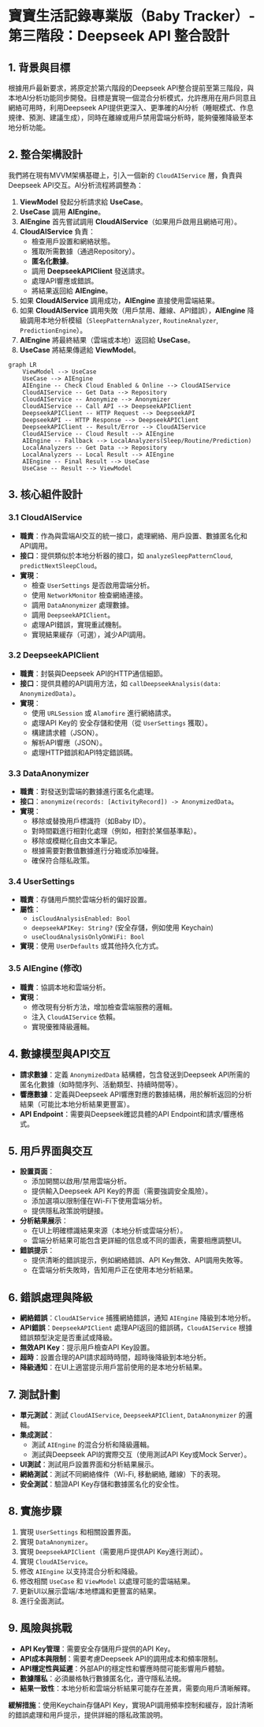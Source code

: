 # 寶寶生活記錄專業版（Baby Tracker）- 第三階段：Deepseek API 整合設計

## 1. 背景與目標

根據用戶最新要求，將原定於第六階段的Deepseek API整合提前至第三階段，與本地AI分析功能同步開發。目標是實現一個混合分析模式，允許應用在用戶同意且網絡可用時，利用Deepseek API提供更深入、更準確的AI分析（睡眠模式、作息規律、預測、建議生成），同時在離線或用戶禁用雲端分析時，能夠優雅降級至本地分析功能。

## 2. 整合架構設計

我們將在現有MVVM架構基礎上，引入一個新的 `CloudAIService` 層，負責與Deepseek API交互。AI分析流程將調整為：

1.  **ViewModel** 發起分析請求給 **UseCase**。
2.  **UseCase** 調用 **AIEngine**。
3.  **AIEngine** 首先嘗試調用 **CloudAIService**（如果用戶啟用且網絡可用）。
4.  **CloudAIService** 負責：
    -   檢查用戶設置和網絡狀態。
    -   獲取所需數據（通過Repository）。
    -   **匿名化數據**。
    -   調用 **DeepseekAPIClient** 發送請求。
    -   處理API響應或錯誤。
    -   將結果返回給 **AIEngine**。
5.  如果 **CloudAIService** 調用成功，**AIEngine** 直接使用雲端結果。
6.  如果 **CloudAIService** 調用失敗（用戶禁用、離線、API錯誤），**AIEngine** 降級調用本地分析模組（`SleepPatternAnalyzer`, `RoutineAnalyzer`, `PredictionEngine`）。
7.  **AIEngine** 將最終結果（雲端或本地）返回給 **UseCase**。
8.  **UseCase** 將結果傳遞給 **ViewModel**。

```mermaid
graph LR
    ViewModel --> UseCase
    UseCase --> AIEngine
    AIEngine -- Check Cloud Enabled & Online --> CloudAIService
    CloudAIService -- Get Data --> Repository
    CloudAIService -- Anonymize --> Anonymizer
    CloudAIService -- Call API --> DeepseekAPIClient
    DeepseekAPIClient -- HTTP Request --> DeepseekAPI
    DeepseekAPI -- HTTP Response --> DeepseekAPIClient
    DeepseekAPIClient -- Result/Error --> CloudAIService
    CloudAIService -- Cloud Result --> AIEngine
    AIEngine -- Fallback --> LocalAnalyzers(Sleep/Routine/Prediction)
    LocalAnalyzers -- Get Data --> Repository
    LocalAnalyzers -- Local Result --> AIEngine
    AIEngine -- Final Result --> UseCase
    UseCase -- Result --> ViewModel
```

## 3. 核心組件設計

### 3.1 CloudAIService

-   **職責**：作為與雲端AI交互的統一接口，處理網絡、用戶設置、數據匿名化和API調用。
-   **接口**：提供類似於本地分析器的接口，如 `analyzeSleepPatternCloud`, `predictNextSleepCloud`。
-   **實現**：
    -   檢查 `UserSettings` 是否啟用雲端分析。
    -   使用 `NetworkMonitor` 檢查網絡連接。
    -   調用 `DataAnonymizer` 處理數據。
    -   調用 `DeepseekAPIClient`。
    -   處理API錯誤，實現重試機制。
    -   實現結果緩存（可選），減少API調用。

### 3.2 DeepseekAPIClient

-   **職責**：封裝與Deepseek API的HTTP通信細節。
-   **接口**：提供具體的API調用方法，如 `callDeepseekAnalysis(data: AnonymizedData)`。
-   **實現**：
    -   使用 `URLSession` 或 `Alamofire` 進行網絡請求。
    -   處理API Key的 安全存儲和使用（從 `UserSettings` 獲取）。
    -   構建請求體（JSON）。
    -   解析API響應（JSON）。
    -   處理HTTP錯誤和API特定錯誤碼。

### 3.3 DataAnonymizer

-   **職責**：對發送到雲端的數據進行匿名化處理。
-   **接口**：`anonymize(records: [ActivityRecord]) -> AnonymizedData`。
-   **實現**：
    -   移除或替換用戶標識符（如Baby ID）。
    -   對時間戳進行相對化處理（例如，相對於某個基準點）。
    -   移除或模糊化自由文本筆記。
    -   根據需要對數值數據進行分箱或添加噪聲。
    -   確保符合隱私政策。

### 3.4 UserSettings

-   **職責**：存儲用戶關於雲端分析的偏好設置。
-   **屬性**：
    -   `isCloudAnalysisEnabled: Bool`
    -   `deepseekAPIKey: String?` (安全存儲，例如使用 Keychain)
    -   `useCloudAnalysisOnlyOnWiFi: Bool`
-   **實現**：使用 `UserDefaults` 或其他持久化方式。

### 3.5 AIEngine (修改)

-   **職責**：協調本地和雲端分析。
-   **實現**：
    -   修改現有分析方法，增加檢查雲端服務的邏輯。
    -   注入 `CloudAIService` 依賴。
    -   實現優雅降級邏輯。

## 4. 數據模型與API交互

-   **請求數據**：定義 `AnonymizedData` 結構體，包含發送到Deepseek API所需的匿名化數據（如時間序列、活動類型、持續時間等）。
-   **響應數據**：定義與Deepseek API響應對應的數據結構，用於解析返回的分析結果（可能比本地分析結果更豐富）。
-   **API Endpoint**：需要與Deepseek確認具體的API Endpoint和請求/響應格式。

## 5. 用戶界面與交互

-   **設置頁面**：
    -   添加開關以啟用/禁用雲端分析。
    -   提供輸入Deepseek API Key的界面（需要強調安全風險）。
    -   添加選項以限制僅在Wi-Fi下使用雲端分析。
    -   提供隱私政策說明鏈接。
-   **分析結果展示**：
    -   在UI上明確標識結果來源（本地分析或雲端分析）。
    -   雲端分析結果可能包含更詳細的信息或不同的圖表，需要相應調整UI。
-   **錯誤提示**：
    -   提供清晰的錯誤提示，例如網絡錯誤、API Key無效、API調用失敗等。
    -   在雲端分析失敗時，告知用戶正在使用本地分析結果。

## 6. 錯誤處理與降級

-   **網絡錯誤**：`CloudAIService` 捕獲網絡錯誤，通知 `AIEngine` 降級到本地分析。
-   **API錯誤**：`DeepseekAPIClient` 處理API返回的錯誤碼，`CloudAIService` 根據錯誤類型決定是否重試或降級。
-   **無效API Key**：提示用戶檢查API Key設置。
-   **超時**：設置合理的API請求超時時間，超時後降級到本地分析。
-   **降級通知**：在UI上適當提示用戶當前使用的是本地分析結果。

## 7. 測試計劃

-   **單元測試**：測試 `CloudAIService`, `DeepseekAPIClient`, `DataAnonymizer` 的邏輯。
-   **集成測試**：
    -   測試 `AIEngine` 的混合分析和降級邏輯。
    -   測試與Deepseek API的實際交互（使用測試API Key或Mock Server）。
-   **UI測試**：測試用戶設置界面和分析結果展示。
-   **網絡測試**：測試不同網絡條件（Wi-Fi, 移動網絡, 離線）下的表現。
-   **安全測試**：驗證API Key存儲和數據匿名化的安全性。

## 8. 實施步驟

1.  實現 `UserSettings` 和相關設置界面。
2.  實現 `DataAnonymizer`。
3.  實現 `DeepseekAPIClient`（需要用戶提供API Key進行測試）。
4.  實現 `CloudAIService`。
5.  修改 `AIEngine` 以支持混合分析和降級。
6.  修改相關 `UseCase` 和 `ViewModel` 以處理可能的雲端結果。
7.  更新UI以展示雲端/本地標識和更豐富的結果。
8.  進行全面測試。

## 9. 風險與挑戰

-   **API Key管理**：需要安全存儲用戶提供的API Key。
-   **API成本與限制**：需要考慮Deepseek API的調用成本和頻率限制。
-   **API穩定性與延遲**：外部API的穩定性和響應時間可能影響用戶體驗。
-   **數據隱私**：必須嚴格執行數據匿名化，遵守隱私法規。
-   **結果一致性**：本地分析和雲端分析結果可能存在差異，需要向用戶清晰解釋。

**緩解措施**：使用Keychain存儲API Key，實現API調用頻率控制和緩存，設計清晰的錯誤處理和用戶提示，提供詳細的隱私政策說明。
